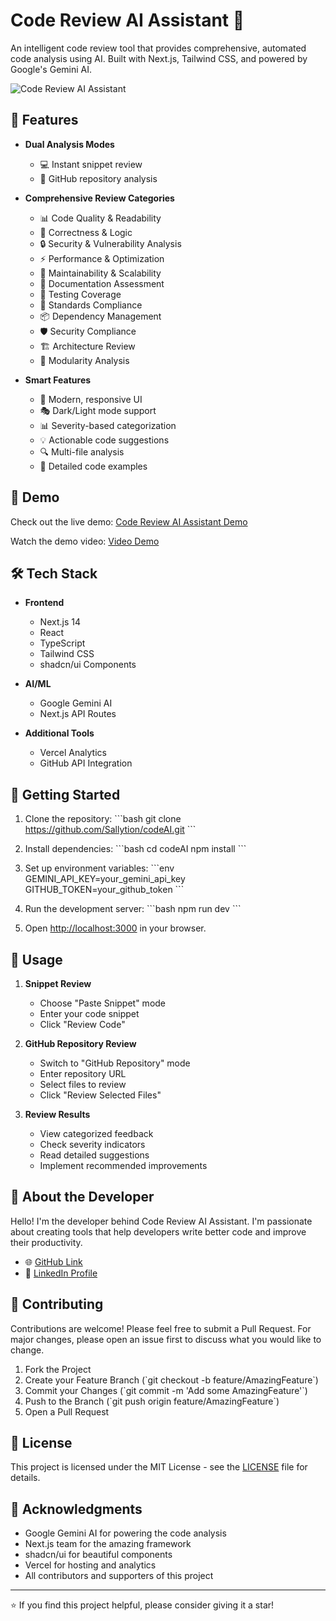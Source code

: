 # Code Review AI Assistant 🤖

An intelligent code review tool that provides comprehensive, automated code analysis using AI. Built with Next.js, Tailwind CSS, and powered by Google's Gemini AI.

![Code Review AI Assistant](public/demo-screenshot.png)

## 🌟 Features

- **Dual Analysis Modes**
  - 💻 Instant snippet review
  - 🔄 GitHub repository analysis

- **Comprehensive Review Categories**
  - 📊 Code Quality & Readability
  - 🎯 Correctness & Logic
  - 🔒 Security & Vulnerability Analysis
  - ⚡ Performance & Optimization
  - 🔄 Maintainability & Scalability
  - 📝 Documentation Assessment
  - 🧪 Testing Coverage
  - 📏 Standards Compliance
  - 📦 Dependency Management
  - 🛡️ Security Compliance
  - 🏗️ Architecture Review
  - 🧩 Modularity Analysis

- **Smart Features**
  - 🎨 Modern, responsive UI
  - 🎭 Dark/Light mode support
  - 📊 Severity-based categorization
  - 💡 Actionable code suggestions
  - 🔍 Multi-file analysis
  - 📝 Detailed code examples

## 🚀 Demo

Check out the live demo: [Code Review AI Assistant Demo](https://code-ai-review.vercel.app)

Watch the demo video: [Video Demo](your-video-link-here)

## 🛠️ Tech Stack

- **Frontend**
  - Next.js 14
  - React
  - TypeScript
  - Tailwind CSS
  - shadcn/ui Components

- **AI/ML**
  - Google Gemini AI
  - Next.js API Routes

- **Additional Tools**
  - Vercel Analytics
  - GitHub API Integration

## 🚀 Getting Started

1. Clone the repository:
\`\`\`bash
git clone https://github.com/Sallytion/codeAI.git
\`\`\`

2. Install dependencies:
\`\`\`bash
cd codeAI
npm install
\`\`\`

3. Set up environment variables:
\`\`\`env
GEMINI_API_KEY=your_gemini_api_key
GITHUB_TOKEN=your_github_token
\`\`\`

4. Run the development server:
\`\`\`bash
npm run dev
\`\`\`

5. Open [http://localhost:3000](http://localhost:3000) in your browser.

## 📝 Usage

1. **Snippet Review**
   - Choose "Paste Snippet" mode
   - Enter your code snippet
   - Click "Review Code"

2. **GitHub Repository Review**
   - Switch to "GitHub Repository" mode
   - Enter repository URL
   - Select files to review
   - Click "Review Selected Files"

3. **Review Results**
   - View categorized feedback
   - Check severity indicators
   - Read detailed suggestions
   - Implement recommended improvements

## 👤 About the Developer

Hello! I'm the developer behind Code Review AI Assistant. I'm passionate about creating tools that help developers write better code and improve their productivity.

- 🌐 [GitHub Link](https://github.com/Sallytion/codeAI)
- 💼 [LinkedIn Profile](https://www.linkedin.com/in/yash-tekwani/)

## 🤝 Contributing

Contributions are welcome! Please feel free to submit a Pull Request. For major changes, please open an issue first to discuss what you would like to change.

1. Fork the Project
2. Create your Feature Branch (\`git checkout -b feature/AmazingFeature\`)
3. Commit your Changes (\`git commit -m 'Add some AmazingFeature'\`)
4. Push to the Branch (\`git push origin feature/AmazingFeature\`)
5. Open a Pull Request

## 📄 License

This project is licensed under the MIT License - see the [LICENSE](LICENSE) file for details.

## 🙏 Acknowledgments

- Google Gemini AI for powering the code analysis
- Next.js team for the amazing framework
- shadcn/ui for beautiful components
- Vercel for hosting and analytics
- All contributors and supporters of this project

---

⭐ If you find this project helpful, please consider giving it a star!
